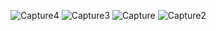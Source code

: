 ![Capture4](https://user-images.githubusercontent.com/54506540/113579235-0137f200-95f2-11eb-9aa8-da4e5e7c5694.PNG)
![Capture3](https://user-images.githubusercontent.com/54506540/113579241-0301b580-95f2-11eb-87c5-2dcb35a9660f.PNG)
![Capture](https://user-images.githubusercontent.com/54506540/113576778-29bded00-95ee-11eb-9e76-ea35086630d2.PNG)
![Capture2](https://user-images.githubusercontent.com/54506540/113576783-2aef1a00-95ee-11eb-8fad-35150e59a316.PNG)

